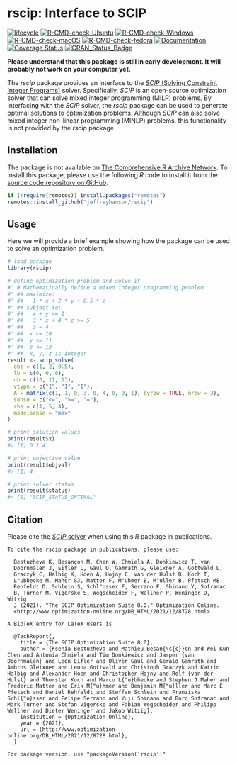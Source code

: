 
<!-- README.md is generated from README.Rmd. Please edit that file -->

# rscip: Interface to SCIP

<!-- badges: start -->

[![lifecycle](https://img.shields.io/badge/Lifecycle-experimental-orange.svg)](https://lifecycle.r-lib.org/articles/stages.html)
[![R-CMD-check-Ubuntu](https://img.shields.io/github/actions/workflow/status/jeffreyhanson/rscip/R-CMD-check-ubuntu.yaml?branch=master&label=Ubuntu)](https://github.com/jeffreyhanson/rscip/actions)
[![R-CMD-check-Windows](https://img.shields.io/github/actions/workflow/status/jeffreyhanson/rscip/R-CMD-check-windows.yaml?branch=master&label=Windows)](https://github.com/jeffreyhanson/rscip/actions)
[![R-CMD-check-macOS](https://img.shields.io/github/actions/workflow/status/jeffreyhanson/rscip/R-CMD-check-macos.yaml?branch=master&label=macOS)](https://github.com/jeffreyhanson/rscip/actions)
[![R-CMD-check-fedora](https://img.shields.io/github/actions/workflow/status/jeffreyhanson/rscip/R-CMD-check-fedora.yaml?branch=master&label=Fedora)](https://github.com/jeffreyhanson/rscip/actions)
[![Documentation](https://img.shields.io/github/actions/workflow/status/jeffreyhanson/rscip/documentation.yaml?branch=master&label=Documentation)](https://github.com/jeffreyhanson/rscip/actions)
[![Coverage
Status](https://img.shields.io/codecov/c/github/jeffreyhanson/rscip?label=Coverage)](https://app.codecov.io/gh/jeffreyhanson/rscip/branch/master)
[![CRAN\_Status\_Badge](http://www.r-pkg.org/badges/version/rscip)](https://CRAN.R-project.org/package=rscip)

<!-- badges: end -->

**Please understand that this package is still in early development. It
will probably not work on your computer yet.**

The *rscip* package provides an interface to the [*SCIP* (Solving
Constraint Integer Programs)](https://www.scipopt.org/) solver.
Specifically, *SCIP* is an open-source optimization solver that can
solve mixed integer programming (MILP) problems. By interfacing with the
*SCIP* solver, the *rscip* package can be used to generate optimal
solutions to optimization problems. Although *SCIP* can also solve mixed
integer non-linear programming (MINLP) problems, this functionality is
not provided by the *rscip* package.

## Installation

The package is not available on [The Comprehensive R Archive
Network](https://cran.r-project.org/). To install this package, please
use the following *R* code to install it from the [source code
repository on GitHub](https://github.com/jeffreyhanson/rscip).

``` r
if (!require(remotes)) install.packages("remotes")
remotes::install_github("jeffreyhanson/rscip")
```

## Usage

Here we will provide a brief example showing how the package can be used
to solve an optimization problem.

``` r
# load package
library(rscip)

# define optimization problem and solve it
#' # Mathematically define a mixed integer programming problem
#' ## maximize:
#' ##   1 * x + 2 * y + 0.5 * z
#' ## subject to:
#' ##   x + y <= 1
#' ##   3 * x + 4 * z >= 5
#' ##   z = 4
#' ##  x <= 10
#' ##  y <= 11
#' ##  z <= 13
#' ##  x, y, z is integer
result <- scip_solve(
  obj = c(1, 2, 0.5),
  lb = c(0, 0, 0),
  ub = c(10, 11, 13),
  vtype = c("I", "I", "I"),
  A = matrix(c(1, 1, 0, 3, 0, 4, 0, 0, 1), byrow = TRUE, nrow = 3),
  sense = c("<=", ">=", "="),
  rhs = c(1, 5, 4),
  modelsense = "max"
)

# print solution values
print(result$x)
#> [1] 0 1 4

# print objective value
print(result$objval)
#> [1] 4

# print solver status
print(result$status)
#> [1] "SCIP_STATUS_OPTIMAL"
```

## Citation

Please cite the [*SCIP* solver](https://www.scipopt.org/) when using
this *R* package in publications.

    To cite the rscip package in publications, please use:

      Bestuzheva K, Besançon M, Chen W, Chmiela A, Donkiewicz T, van
      Doornmalen J, Eifler L, Gaul O, Gamrath G, Gleixner A, Gottwald L,
      Graczyk C, Halbig K, Hoen A, Hojny C, van der Hulst R, Koch T,
      L"ubbecke M, Maher SJ, Matter F, M"uhmer E, M"uller B, Pfetsch ME,
      Rehfeldt D, Schlein S, Schl"osser F, Serrano F, Shinano Y, Sofranac
      B, Turner M, Vigerske S, Wegscheider F, Wellner P, Weninger D, Witzig
      J (2021). "The SCIP Optimization Suite 8.0." Optimization Online.
      <http://www.optimization-online.org/DB_HTML/2021/12/8728.html>.

    A BibTeX entry for LaTeX users is

      @TechReport{,
        title = {The SCIP Optimization Suite 8.0},
        author = {Ksenia Bestuzheva and Mathieu Besan{\c{c}}on and Wei-Kun Chen and Antonia Chmiela and Tim Donkiewicz and Jasper {van Doornmalen} and Leon Eifler and Oliver Gaul and Gerald Gamrath and Ambros Gleixner and Leona Gottwald and Christoph Graczyk and Katrin Halbig and Alexander Hoen and Christopher Hojny and Rolf {van der Hulst} and Thorsten Koch and Marco L{"u}bbecke and Stephen J Maher and Frederic Matter and Erik M{"u}hmer and Benjamin M{"u}ller and Marc E Pfetsch and Daniel Rehfeldt and Steffan Schlein and Franziska Schl{"o}sser and Felipe Serrano and Yuji Shinano and Boro Sofranac and Mark Turner and Stefan Vigerske and Fabian Wegscheider and Philipp Wellner and Dieter Weninger and Jakob Witzig},
        institution = {Optimization Online},
        year = {2021},
        url = {http://www.optimization-online.org/DB_HTML/2021/12/8728.html},
      }

    For package version, use "packageVersion('rscip')"
